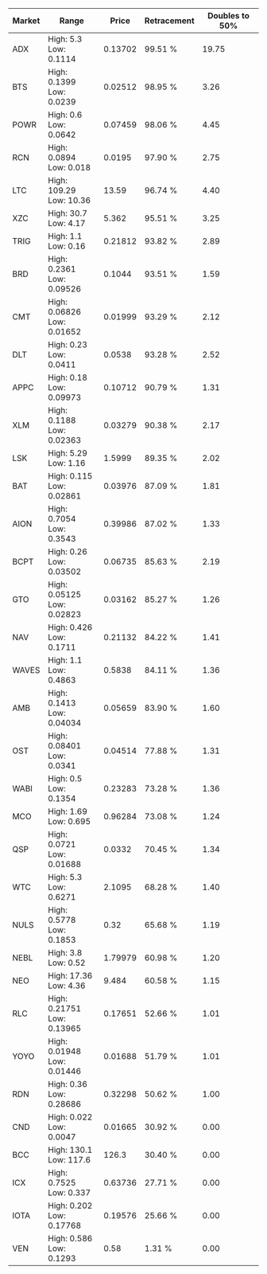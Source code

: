 | Market | Range | Price| Retracement | Doubles to 50% |
| --- | --- | --- | --- | --- |
| ADX | High: 5.3<br />Low: 0.1114 | 0.13702 | 99.51 % | 19.75 |
| BTS | High: 0.1399<br />Low: 0.0239 | 0.02512 | 98.95 % | 3.26 |
| POWR | High: 0.6<br />Low: 0.0642 | 0.07459 | 98.06 % | 4.45 |
| RCN | High: 0.0894<br />Low: 0.018 | 0.0195 | 97.90 % | 2.75 |
| LTC | High: 109.29<br />Low: 10.36 | 13.59 | 96.74 % | 4.40 |
| XZC | High: 30.7<br />Low: 4.17 | 5.362 | 95.51 % | 3.25 |
| TRIG | High: 1.1<br />Low: 0.16 | 0.21812 | 93.82 % | 2.89 |
| BRD | High: 0.2361<br />Low: 0.09526 | 0.1044 | 93.51 % | 1.59 |
| CMT | High: 0.06826<br />Low: 0.01652 | 0.01999 | 93.29 % | 2.12 |
| DLT | High: 0.23<br />Low: 0.0411 | 0.0538 | 93.28 % | 2.52 |
| APPC | High: 0.18<br />Low: 0.09973 | 0.10712 | 90.79 % | 1.31 |
| XLM | High: 0.1188<br />Low: 0.02363 | 0.03279 | 90.38 % | 2.17 |
| LSK | High: 5.29<br />Low: 1.16 | 1.5999 | 89.35 % | 2.02 |
| BAT | High: 0.115<br />Low: 0.02861 | 0.03976 | 87.09 % | 1.81 |
| AION | High: 0.7054<br />Low: 0.3543 | 0.39986 | 87.02 % | 1.33 |
| BCPT | High: 0.26<br />Low: 0.03502 | 0.06735 | 85.63 % | 2.19 |
| GTO | High: 0.05125<br />Low: 0.02823 | 0.03162 | 85.27 % | 1.26 |
| NAV | High: 0.426<br />Low: 0.1711 | 0.21132 | 84.22 % | 1.41 |
| WAVES | High: 1.1<br />Low: 0.4863 | 0.5838 | 84.11 % | 1.36 |
| AMB | High: 0.1413<br />Low: 0.04034 | 0.05659 | 83.90 % | 1.60 |
| OST | High: 0.08401<br />Low: 0.0341 | 0.04514 | 77.88 % | 1.31 |
| WABI | High: 0.5<br />Low: 0.1354 | 0.23283 | 73.28 % | 1.36 |
| MCO | High: 1.69<br />Low: 0.695 | 0.96284 | 73.08 % | 1.24 |
| QSP | High: 0.0721<br />Low: 0.01688 | 0.0332 | 70.45 % | 1.34 |
| WTC | High: 5.3<br />Low: 0.6271 | 2.1095 | 68.28 % | 1.40 |
| NULS | High: 0.5778<br />Low: 0.1853 | 0.32 | 65.68 % | 1.19 |
| NEBL | High: 3.8<br />Low: 0.52 | 1.79979 | 60.98 % | 1.20 |
| NEO | High: 17.36<br />Low: 4.36 | 9.484 | 60.58 % | 1.15 |
| RLC | High: 0.21751<br />Low: 0.13965 | 0.17651 | 52.66 % | 1.01 |
| YOYO | High: 0.01948<br />Low: 0.01446 | 0.01688 | 51.79 % | 1.01 |
| RDN | High: 0.36<br />Low: 0.28686 | 0.32298 | 50.62 % | 1.00 |
| CND | High: 0.022<br />Low: 0.0047 | 0.01665 | 30.92 % | 0.00 |
| BCC | High: 130.1<br />Low: 117.6 | 126.3 | 30.40 % | 0.00 |
| ICX | High: 0.7525<br />Low: 0.337 | 0.63736 | 27.71 % | 0.00 |
| IOTA | High: 0.202<br />Low: 0.17768 | 0.19576 | 25.66 % | 0.00 |
| VEN | High: 0.586<br />Low: 0.1293 | 0.58 | 1.31 % | 0.00 |
